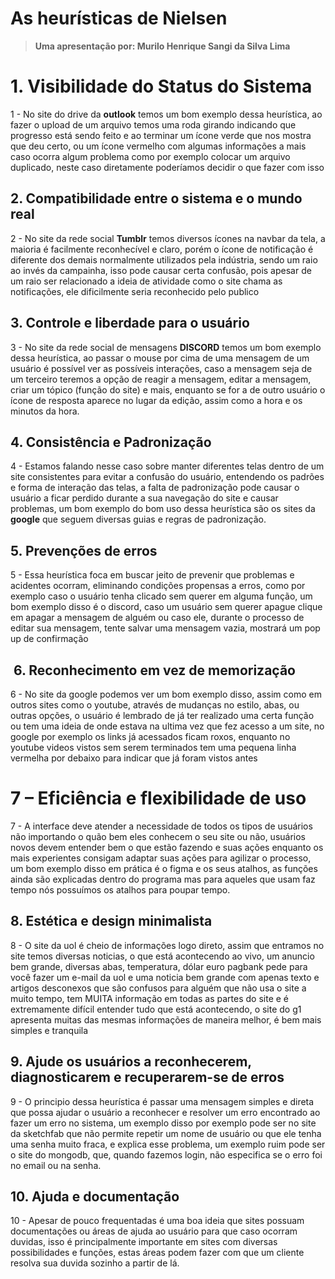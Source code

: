 # As heurísticas de Nielsen

> **Uma apresentação por: Murilo Henrique Sangi da Silva Lima​**


# 1. Visibilidade do Status do Sistema

1 - No site do drive da **outlook** temos um bom exemplo dessa heurística, ao fazer o upload de um arquivo temos uma roda girando indicando que progresso está sendo feito e ao terminar um ícone verde que nos mostra que deu certo, ou um ícone vermelho com algumas informações a mais caso ocorra algum problema como por exemplo colocar um arquivo duplicado, neste caso diretamente poderíamos decidir o que fazer com isso​


## 2. Compatibilidade entre o sistema e o mundo real

2 -   No site da rede social **Tumblr** temos diversos ícones na navbar da tela, a maioria é facilmente reconhecível e claro, porém o ícone de notificação é diferente dos demais normalmente utilizados pela indústria, sendo um raio ao invés da campainha, isso pode causar certa confusão, pois apesar de um raio ser relacionado a ideia de atividade como o site chama as notificações, ele dificilmente seria reconhecido pelo publico​

## 3. Controle e liberdade para o usuário
3 - No site da rede social de mensagens **DISCORD** temos um bom exemplo dessa heurística, ao passar o mouse por cima de uma mensagem de um usuário é possível ver as possíveis interações, caso a mensagem seja de um terceiro teremos a opção de reagir a mensagem, editar a mensagem, criar um tópico (função do site) e mais, enquanto se for a de outro usuário o ícone de resposta aparece no lugar da edição, assim como a hora e os minutos da hora.
## 4. Consistência e Padronização
4  -   Estamos falando nesse caso sobre manter diferentes telas dentro de um site consistentes para evitar a confusão do usuário, entendendo os padrões e forma de interação das telas, a falta de padronização pode causar o usuário a ficar perdido durante a sua navegação do site e causar problemas, um bom exemplo do bom uso dessa heurística são os sites da **google** que seguem diversas guias e regras de padronização. ​

## 5. Prevenções de erros

5  -   Essa heurística foca em buscar jeito de prevenir que problemas e acidentes ocorram, eliminando condições propensas a erros, como por exemplo caso o usuário tenha clicado sem querer em alguma função, um bom exemplo disso é o discord, caso um usuário sem querer apague clique em apagar a mensagem de alguém ou caso ele, durante o processo de editar sua mensagem, tente salvar uma mensagem vazia, mostrará um pop up de confirmação​

## ​  6. Reconhecimento em vez de memorização

6 -   No site da google podemos ver um bom exemplo disso, assim como em outros sites como o youtube, através de mudanças no estilo, abas, ou outras opções, o usuário é lembrado de já ter realizado uma certa função ou tem uma ideia de onde estava na ultima vez que fez acesso a um site, no google por exemplo os links já acessados ficam roxos, enquanto no youtube videos vistos sem serem terminados tem uma pequena linha vermelha por debaixo para indicar que já foram vistos antes​


# 7 – Eficiência e flexibilidade de uso


7 - A interface deve atender a necessidade de todos os tipos de usuários não importando o quão bem eles conhecem o seu site ou não, usuários novos devem entender bem o que estão fazendo e suas ações enquanto os mais experientes consigam adaptar suas ações para agilizar o processo, um bom exemplo disso em prática é o figma e os seus atalhos, as funções ainda são explicadas dentro do programa mas para aqueles que usam faz tempo nós possuímos os atalhos para poupar tempo.​

## 8. Estética e design minimalista

8 - O site da uol é cheio de informações logo direto, assim que entramos no site temos diversas noticias, o que está acontecendo ao vivo, um anuncio bem grande, diversas abas, temperatura, dólar euro pagbank pede para você fazer um e-mail da uol e uma noticia bem grande com apenas texto e artigos desconexos que são confusos para alguém que não usa o site a muito tempo, tem MUITA informação em todas as partes do site e é extremamente difícil entender tudo que está acontecendo, o site do g1 apresenta muitas das mesmas informações de maneira melhor, é bem mais simples e tranquila

## 9. Ajude os usuários a reconhecerem, diagnosticarem e recuperarem-se de erros

9 -   O principio dessa heurística é passar uma mensagem simples e direta que possa ajudar o usuário a reconhecer e resolver um erro encontrado ao fazer um erro no sistema, um exemplo disso por exemplo pode ser no site da sketchfab que não permite repetir um nome de usuário ou que ele tenha uma senha muito fraca, e explica esse problema, um exemplo ruim pode ser o site do mongodb, que, quando fazemos login, não especifica se o erro foi no email ou na senha.​

## 10. Ajuda e documentação


10 -   Apesar de pouco frequentadas é uma boa ideia que sites possuam documentações ou áreas de ajuda ao usuário para que caso ocorram duvidas, isso é principalmente importante em sites com diversas possibilidades e funções, estas áreas podem fazer com que um cliente resolva sua duvida sozinho a partir de lá.​
